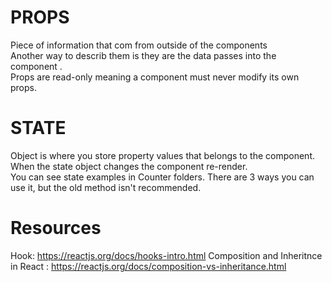 # PROPS

Piece of information that com from outside of the components
<br/>
Another way to describ them is they are the data passes into the component .
<br/>
Props are read-only meaning a component must never modify its own props. 


# STATE

Object is where you store property values that belongs to the component.
<br/>
When the state object changes the component re-render.
<br/>
You can see state examples in Counter folders. There are 3 ways you can use it, but the old method isn't recommended.

# Resources
Hook: https://reactjs.org/docs/hooks-intro.html
Composition and Inheritnce in React : https://reactjs.org/docs/composition-vs-inheritance.html

